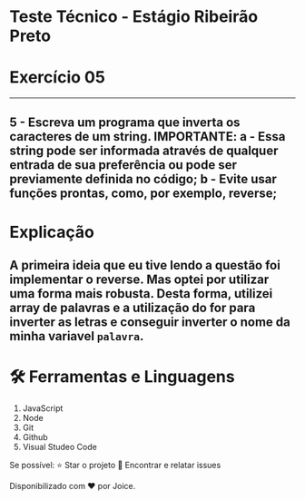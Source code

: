 # Teste Técnico - Estágio Ribeirão Preto

# Exercício 05

---

5 -  Escreva um programa que inverta os caracteres de um string.
IMPORTANTE:
a -  Essa string pode ser informada através de qualquer entrada de sua preferência ou pode ser previamente definida no código;
b -  Evite usar funções prontas, como, por exemplo, reverse;
---
# Explicação

A primeira ideia que eu tive lendo a questão foi implementar o reverse. Mas optei por utilizar uma forma mais robusta. Desta forma, utilizei array de palavras e a utilização do for para inverter as letras e conseguir inverter o nome da minha variavel `palavra`.
---

# **🛠️ Ferramentas e Linguagens**

1. JavaScript 
2. Node
3. Git
4. Github
5. Visual Studeo Code

Se possível: ⭐️ Star o projeto 🐛 Encontrar e relatar issues

Disponibilizado com ♥ por Joice.